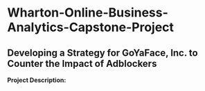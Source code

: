 # Wharton-Online-Business-Analytics-Capstone-Project
## Developing a Strategy for GoYaFace, Inc. to Counter the Impact of Adblockers
**Project Description:**
